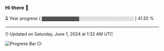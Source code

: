 ### Hi there 👋

⏳ Year progress { ▓▓▓▓▓▓▓▓▓▓▓▓░░░░░░░░░░░░░░░░░░ } 41.55 %

---

⏰ Updated on Saturday, June 1, 2024 at 1:32 AM UTC

![Progress Bar CI](https://github.com/arthurbuhl/arthurbuhl/workflows/Progress%20Bar%20CI/badge.svg)
